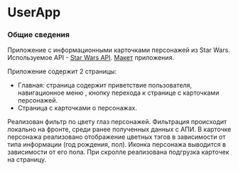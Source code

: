 # UserApp

### Общие сведения
Приложение с информационными карточками персонажей из Star Wars.
Используемое API - [Star Wars API](https://swapi.dev/documentation).
[Макет](https://www.figma.com/file/SHilmuqmNa4GXNUSJNUauv/StarWars?node-id=2%3A3&t=zcbcyVY0nFHuB6VJ-0) приложения.

Приложение содержит 2 страницы:
- Главная: страница содержит приветствие пользователя, навигационное меню , кнопку перехода к странице с карточками персонажей.
- Страница с карточками о персонажах.

Реализован фильтр по цвету глаз персонажей. Фильтрация происходит локально на фронте, среди ранее полученных данных с АПИ.
В карточке персонажа реализовано отображение цветных тэгов в зависимости от типа информации (год рождения, пол).
Иконка персонажа выводится в зависимости от его пола. При скролле реализована подгрузка карточек на страницу.
